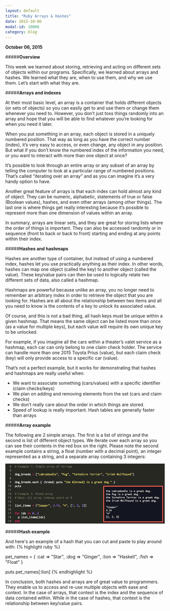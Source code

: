 ```yaml
---
layout: default
title: "Ruby Arrays & Hashes"
date: 2015-10-06
modal-id: 10006
category: blog
---
```


**October 06, 2015**


#####**Overview**

This week we learned about storing, retrieving and acting on different sets of objects within our programs. Specifically, we learned about arrays and hashes. We learned what they are, when to use them, and why we use them. Let’s start with what they are.

#####**Arrays and indexes**

At their most basic level, an array is a container that holds different objects (or sets of objects) so you can easily get to and use them or change them whenever you need to. However, you don’t just toss things randomly into an array and hope that you will be able to find whatever you’re looking for when you need it later.

When you put something in an array, each object is stored in a uniquely numbered position. That way as long as you have the correct number (index), it’s very easy to access, or even change, any object in any position. But what if you don’t know the numbered index of the information you need, or you want to interact with more than one object at once?

It’s possible to look through an entire array or any subset of an array by telling the computer to look at a particular range of numbered positions. That’s called “iterating over an array” and as you can imagine it’s a very handy option to have.

Another great feature of arrays is that each index can hold almost any kind of object. They can be numeric, alphabetic, statements of true or false (Boolean values), hashes, and even other arrays (among other things). The last one is where things get really interesting because it’s possible to represent more than one dimension of values within an array.

In summary, arrays are linear sets, and they are great for storing lists where the order of things is important. They can also be accessed randomly or in sequence (front to back or back to front) starting and ending at any points within their index.

#####**Hashes and hashmaps**

Hashes are another type of container, but instead of using a numbered index, hashes let you use practically anything as their index. In other words, hashes can map one object (called the key) to another object (called the value). These key/value pairs can then be used to logically relate two different sets of data, also called a hashmap.

Hashmaps are powerful because unlike an array, you no longer need to remember an arbitrary index in order to retrieve the object that you are looking for. Hashes are all about the relationship between two items and all you need to know is the contents of a key to unlock its associated value.

Of course, and this is not a bad thing, all hash keys must be unique within a given hashmap. That means the same object can be listed more than once (as a value for multiple keys), but each value will require its own unique key to be unlocked.

For example, if you imagine all the cars within a theater’s valet service as a hashmap, each car can only belong to one claim check holder. The service can handle more than one 2015 Toyota Prius (value), but each claim check (key) will only provide access to a specific car (value).

That’s not a perfect example, but it works for demonstrating that hashes and hashmaps are really useful when:

<ul>
  <li>We want to associate something (cars/values) with a specific identifier (claim checks/keys)</li>
  <li>We plan on adding and removing elements from the set (cars and claim checks)</li>
  <li>We don’t really care about the order in which things are stored.</li>
  <li>Speed of lookup is really important. Hash tables are generally faster than arrays</li>
</ul>

#####**Array example**

The following are 2 simple arrays. The first is a list of strings and the second is list of different object types. We iterate over each array so you can see their contents in the red box on the right. Please note the second example contains a string, a float (number with a decimal point), an integer represented as a string, and a separate array containing 3 integers:

<img src="blog/images/array-examples.png" alt="array examples">

#####**Hash example**

And here's an example of a hash that you can cut and paste to play around with:
{% highlight ruby %}

pet_names = { :cat => "Star",
            :dog => "Ginger",
            :lion => "Haskell",
            :fish => "Float"
}

puts pet_names[:lion]
{% endhighlight %}

In conclusion, both hashes and arrays are of great value to programmers. They enable us to access and re-use multiple objects with ease and context. In the case of arrays, that context is the index and the sequence of data contained within. While in the case of hashes, that context is the relationship between key/value pairs.

